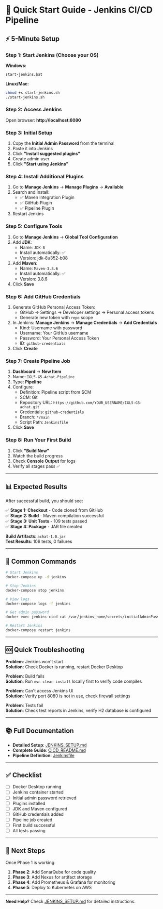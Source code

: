 # 🚀 Quick Start Guide - Jenkins CI/CD Pipeline

## ⚡ 5-Minute Setup

### Step 1: Start Jenkins (Choose your OS)

**Windows:**
```bash
start-jenkins.bat
```

**Linux/Mac:**
```bash
chmod +x start-jenkins.sh
./start-jenkins.sh
```

### Step 2: Access Jenkins

Open browser: **http://localhost:8080**

### Step 3: Initial Setup

1. Copy the **Initial Admin Password** from the terminal
2. Paste it into Jenkins
3. Click **"Install suggested plugins"**
4. Create admin user
5. Click **"Start using Jenkins"**

### Step 4: Install Additional Plugins

1. Go to **Manage Jenkins** → **Manage Plugins** → **Available**
2. Search and install:
   - ✅ Maven Integration Plugin
   - ✅ GitHub Plugin
   - ✅ Pipeline Plugin
3. Restart Jenkins

### Step 5: Configure Tools

1. Go to **Manage Jenkins** → **Global Tool Configuration**
2. Add **JDK**:
   - Name: `JDK-8`
   - Install automatically: ✅
   - Version: jdk-8u352-b08
3. Add **Maven**:
   - Name: `Maven-3.8.6`
   - Install automatically: ✅
   - Version: 3.8.6
4. Click **Save**

### Step 6: Add GitHub Credentials

1. Generate GitHub Personal Access Token:
   - GitHub → Settings → Developer settings → Personal access tokens
   - Generate new token with `repo` scope
2. In Jenkins: **Manage Jenkins** → **Manage Credentials** → **Add Credentials**
   - Kind: Username with password
   - Username: Your GitHub username
   - Password: Your Personal Access Token
   - ID: `github-credentials`
3. Click **Create**

### Step 7: Create Pipeline Job

1. **Dashboard** → **New Item**
2. Name: `IGL5-G5-Achat-Pipeline`
3. Type: **Pipeline**
4. Configure:
   - Definition: Pipeline script from SCM
   - SCM: Git
   - Repository URL: `https://github.com/YOUR_USERNAME/IGL5-G5-achat.git`
   - Credentials: `github-credentials`
   - Branch: `*/main`
   - Script Path: `Jenkinsfile`
5. Click **Save**

### Step 8: Run Your First Build

1. Click **"Build Now"**
2. Watch the build progress
3. Check **Console Output** for logs
4. Verify all stages pass ✅

---

## 📊 Expected Results

After successful build, you should see:

✅ **Stage 1: Checkout** - Code cloned from GitHub  
✅ **Stage 2: Build** - Maven compilation successful  
✅ **Stage 3: Unit Tests** - 109 tests passed  
✅ **Stage 4: Package** - JAR file created  

**Build Artifacts**: `achat-1.0.jar`  
**Test Results**: 109 tests, 0 failures

---

## 🔧 Common Commands

```bash
# Start Jenkins
docker-compose up -d jenkins

# Stop Jenkins
docker-compose stop jenkins

# View logs
docker-compose logs -f jenkins

# Get admin password
docker exec jenkins-cicd cat /var/jenkins_home/secrets/initialAdminPassword

# Restart Jenkins
docker-compose restart jenkins
```

---

## 🆘 Quick Troubleshooting

**Problem**: Jenkins won't start  
**Solution**: Check Docker is running, restart Docker Desktop

**Problem**: Build fails  
**Solution**: Run `mvn clean install` locally first to verify code compiles

**Problem**: Can't access Jenkins UI  
**Solution**: Verify port 8080 is not in use, check firewall settings

**Problem**: Tests fail  
**Solution**: Check test reports in Jenkins, verify H2 database is configured

---

## 📚 Full Documentation

- **Detailed Setup**: [JENKINS_SETUP.md](JENKINS_SETUP.md)
- **Complete Guide**: [CICD_README.md](CICD_README.md)
- **Pipeline Definition**: [Jenkinsfile](Jenkinsfile)

---

## ✅ Checklist

- [ ] Docker Desktop running
- [ ] Jenkins container started
- [ ] Initial admin password retrieved
- [ ] Plugins installed
- [ ] JDK and Maven configured
- [ ] GitHub credentials added
- [ ] Pipeline job created
- [ ] First build successful
- [ ] All tests passing

---

## 🎯 Next Steps

Once Phase 1 is working:

1. **Phase 2**: Add SonarQube for code quality
2. **Phase 3**: Add Nexus for artifact storage
3. **Phase 4**: Add Prometheus & Grafana for monitoring
4. **Phase 5**: Deploy to Kubernetes on AWS

---

**Need Help?** Check [JENKINS_SETUP.md](JENKINS_SETUP.md) for detailed instructions.

